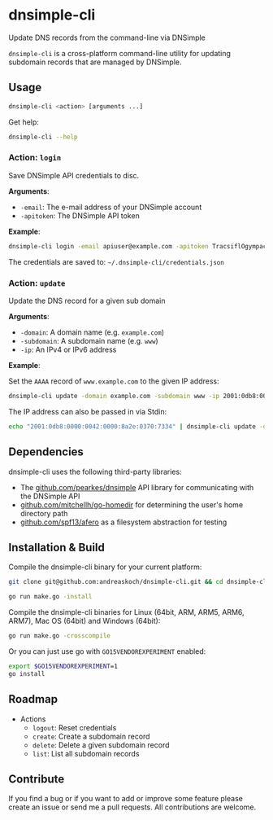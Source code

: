 # dnsimple-cli

Update DNS records from the command-line via DNSimple

`dnsimple-cli` is a cross-platform command-line utility for updating subdomain records that are managed by DNSimple.

## Usage

```bash
dnsimple-cli <action> [arguments ...]
```

Get help:

```bash
dnsimple-cli --help
```

### Action: `login`

Save DNSimple API credentials to disc.

**Arguments**:

- `-email`: The e-mail address of your DNSimple account
- `-apitoken`: The DNSimple API token

**Example**:

```bash
dnsimple-cli login -email apiuser@example.com -apitoken TracsiflOgympacKoFieC
```

The credentials are saved to: `~/.dnsimple-cli/credentials.json`

### Action: `update`

Update the DNS record for a given sub domain

**Arguments**:

- `-domain`: A domain name (e.g. `example.com`)
- `-subdomain`: A subdomain name (e.g. `www`)
- `-ip`: An IPv4 or IPv6 address

**Example**:

Set the `AAAA` record of `www.example.com` to the given IP address:

```bash
dnsimple-cli update -domain example.com -subdomain www -ip 2001:0db8:0000:0042:0000:8a2e:0370:7334
```

The IP address can also be passed in via Stdin:

```bash
echo "2001:0db8:0000:0042:0000:8a2e:0370:7334" | dnsimple-cli update -domain example.com -subdomain www
```

## Dependencies

dnsimple-cli uses the following third-party libraries:

- The [github.com/pearkes/dnsimple](https://github.com/pearkes/dnsimple) API library for communicating with the DNSimple API
- [github.com/mitchellh/go-homedir](https://github.com/mitchellh/go-homedir) for determining the user's home directory path
- [github.com/spf13/afero](https://github.com/spf13/afero) as a filesystem abstraction for testing

## Installation & Build

Compile the dnsimple-cli binary for your current platform:

```bash
git clone git@github.com:andreaskoch/dnsimple-cli.git && cd dnsimple-cli

go run make.go -install
```

Compile the dnsimple-cli binaries for Linux (64bit, ARM, ARM5, ARM6, ARM7), Mac OS (64bit) and Windows (64bit):

```bash
go run make.go -crosscompile
```

Or you can just use go with `GO15VENDOREXPERIMENT` enabled:

```bash
export $GO15VENDOREXPERIMENT=1
go install
```

## Roadmap

- Actions
  - `logout`: Reset credentials
  - `create`: Create a subdomain record
  - `delete`: Delete a given subdomain record
  - `list`: List all subdomain records

## Contribute

If you find a bug or if you want to add or improve some feature please create an issue or send me a pull requests.
All contributions are welcome.
